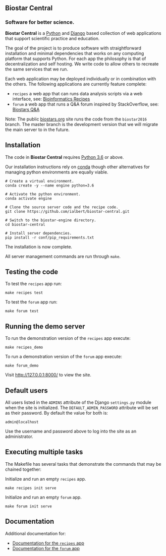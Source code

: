## Biostar Central

### Software for better science.

**Biostar Central** is a [Python][python] and [Django][django] based collection of web applications that support scientific practice and education.

The goal of the project is to produce software with straightforward installation and minimal dependencies that works on any computing platform that supports Python. For each app the philosophy is that of decentralization and self hosting. We write code to allow others to recreate the same services that we run.

Each web application may be deployed individually or in combination with  the others. The following applications are currently feature complete:

- `recipes` a web app that can runs data analysis scripts via a web interface, see: [Bioinformatics Recipes][recipes]
- `forum` a web app that runs a Q&A forum inspired by StackOverflow, see: [Biostars Q&A][biostars]

Note: The public [biostars.org][biostars] site runs the code from the `biostar2016` branch. The  master branch is the development version that we will migrate the main server to in the future.


[python]: https://www.python.org/
[django]: https://www.djangoproject.com/
[biostars]: https://www.biostars.org
[recipes]: https://www.bioinformatics.recipes
[handbook]: https://www.biostarhandbook.com
[conda]: https://conda.io/docs/

## Installation

The code in **Biostar Central**  requires [Python 3.6][python] or above.

Our installation instructions rely on [conda][conda] though other alternatives for managing python environments are equally viable.

    # Create a virtual environment.
    conda create -y --name engine python=3.6
    
    # Activate the python environment.
    conda activate engine

    # Clone the source server code and the recipe code.
    git clone https://github.com/ialbert/biostar-central.git

    # Switch to the biostar-engine directory.
    cd biostar-central

    # Install server dependencies.
    pip install -r conf/pip_requirements.txt

The installation is now complete.

All server management commands are run through `make`.

## Testing the code

To test the `recipes` app run:

    make recipes test

To test the `forum` app run:

    make forum test

## Running the demo server

To run the demonstration version of the `recipes` app execute:

    make recipes_demo

To run a demonstration version of the `forum` app execute:

    make forum_demo

Visit <http://127.0.0.1:8000/> to view the site.

## Default users

All users listed in the `ADMINS` attribute of the Django `settings.py` module when the site is initialized. The
`DEFAULT_ADMIN_PASSWORD` attribute will be set as their password. By default the value for both is:

    admin@localhost

Use the username and password above to log into the site as an administrator.

## Executing multiple tasks

The Makefile has several tasks that demonstrate the commands that may be chained together:

Initialize and run an empty `recipes` app.

    make recipes init serve

Initialize and run an empty `forum` app.

    make forum init serve

## Documentation

Additional documentation for:

* [Documentation for the `recipes` app](https://bioinformatics-recipes.readthedocs.io/en/latest/index.html)
* [Documentation for the `forum` app](docs/forum/forum-index.md)


